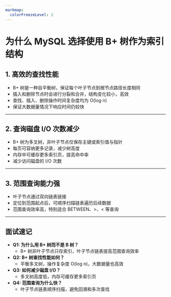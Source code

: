```yaml
---
markmap:
  colorFreezeLevel: 2
---
```


# 为什么 MySQL 选择使用 B+ 树作为索引结构

## 1. 高效的查找性能

- B+ 树是一种自平衡树，保证每个叶子节点到根节点路径长度相同
- 插入和删除节点时会进行分裂和合并，结构变化较小，高效
- 查找、插入、删除操作时间复杂度均为 O(log n)
- 保证大数据量情况下响应时间仍较快

---

## 2. 查询磁盘 I/O 次数减少

- B+ 树为多叉树，非叶子节点仅保存主键或索引值与指针
- 每页可容纳更多记录，减少树高度
- 内存中可缓存更多索引页，提高命中率
- 减少访问磁盘的 I/O 次数

---

## 3. 范围查询能力强

- 叶子节点通过双向链表链接
- 定位到范围起点后，可顺序扫描链表遍历后续数据
- 范围查询效率高，特别适合 BETWEEN、>、< 等查询

---

## 面试速记

- **Q1: 为什么用 B+ 树而不是 B 树？**
  - B+ 树非叶子节点只存索引，叶子节点链表提高范围查询效率
- **Q2: B+ 树查找性能如何？**
  - 平衡多叉树，操作复杂度 O(log n)，大数据量也高效
- **Q3: 如何减少磁盘 I/O？**
  - 多叉树高度低，内存可缓存更多索引页
- **Q4: 范围查询为什么快？**
  - 叶子节点链表顺序扫描，避免回溯和多次查找
